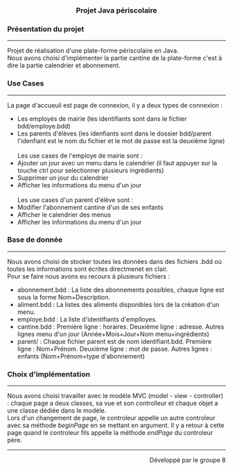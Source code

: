 <h3 align="center">Projet Java périscolaire</h3>

### Présentation du projet
***
Projet de réalisation d'une plate-forme périscolaire en Java.<br/>
Nous avons choisi d'implémenter la partie cantine de la plate-forme c'est à dire la partie calendrier et abonnement.<br/>

### Use Cases
***
La page d'accueuil est page de connexion, il y a deux types de connexion :
* Les employés de mairie (les identifiants sont dans le fichier bdd/employe.bdd)
* Les parents d'élèves (les idenfiants sont dans le dossier bdd/parent l'idenfiant est le nom du fichier et le mot de passe est la deuxième ligne)<br/><br/>
Les use cases de l'employe de mairie sont :
* Ajouter un jour avec un menu dans le calendrier (il faut appuyer sur la touche ctrl pour selectionner plusieurs ingrédients)
* Supprimer un jour du calendrier
* Afficher les informations du menu d'un jour<br/><br/>
Les use cases d'un parent d'élève sont :
* Modifier l'abonnement cantine d'un de ses enfants
* Afficher le calendrier des menus
* Afficher les informations du menu d'un jour

### Base de donnée
***
Nous avons choisi de stocker toutes les données dans des fichiers .bdd où toutes les informations sont écrites directmenet en clair.<br/>
Pour se faire nous avons eu recours à plusieurs fichiers :
* abonnement.bdd : La liste des abonnements possibles, chaque ligne est sous la forme Nom+Description.
* aliment.bdd : La listes des aliments disponibles lors de la création d'un menu.
* employe.bdd : La liste d'identifiants d'emplloyes.
* cantine.bdd : Première ligne : horaires. Deuxième ligne : adresse. Autres lignes menu d'un jour (Année+Mois+Jour+Nom menu+ingrédients)
* parent/ : Chaque fichier parent est de nom identifiant.bdd. Première ligne : Nom+Prénom. Deuxième ligne : mot de passe. Autres lignes : enfants (Nom+Prénom+type d'abonnement)

### Choix d'implémentation
***
Nous avons choisi travailler avec le modèle MVC (model - view - controller) : chaque page a deux classes, sa vue et son controlleur et chaque objet a une classe dédiée dans le modèle.<br/>
Lors d'un changement de page, le controleur appelle un autre controleur avec sa méthode _beginPage_ en se mettant en argument. Il y a retour à cette page quand le controleur fils appelle la méthode _endPage_ du controleur père.

***
<p align="right">Développé par le groupe 8</p>
